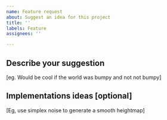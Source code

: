 ```yaml
---	
name: Feature request	
about: Suggest an idea for this project	
title: ''	
labels: Feature	
assignees: ''	

---
```



## Describe your suggestion
[eg. Would be cool if the world was bumpy and not not bumpy]


## Implementations ideas [optional]

[Eg, use simplex noise to generate a smooth heightmap]
